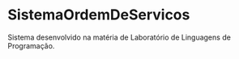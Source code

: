 # SistemaOrdemDeServicos
Sistema desenvolvido na matéria de Laboratório de Linguagens de Programação.
